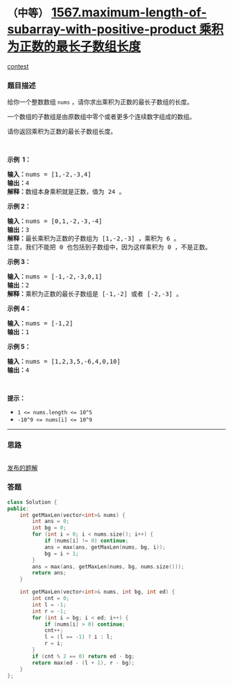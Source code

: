 # `（中等）` [1567.maximum-length-of-subarray-with-positive-product 乘积为正数的最长子数组长度](https://leetcode-cn.com/problems/maximum-length-of-subarray-with-positive-product/)

[contest](https://leetcode-cn.com/contest/weekly-contest-204/problems/maximum-length-of-subarray-with-positive-product/)

### 题目描述
<p>给你一个整数数组 <code>nums</code>&nbsp;，请你求出乘积为正数的最长子数组的长度。</p>

<p>一个数组的子数组是由原数组中零个或者更多个连续数字组成的数组。</p>

<p>请你返回乘积为正数的最长子数组长度。</p>

<p>&nbsp;</p>

<p><strong>示例&nbsp; 1：</strong></p>

<pre><strong>输入：</strong>nums = [1,-2,-3,4]
<strong>输出：</strong>4
<strong>解释：</strong>数组本身乘积就是正数，值为 24 。
</pre>

<p><strong>示例 2：</strong></p>

<pre><strong>输入：</strong>nums = [0,1,-2,-3,-4]
<strong>输出：</strong>3
<strong>解释：</strong>最长乘积为正数的子数组为 [1,-2,-3] ，乘积为 6 。
注意，我们不能把 0 也包括到子数组中，因为这样乘积为 0 ，不是正数。</pre>

<p><strong>示例 3：</strong></p>

<pre><strong>输入：</strong>nums = [-1,-2,-3,0,1]
<strong>输出：</strong>2
<strong>解释：</strong>乘积为正数的最长子数组是 [-1,-2] 或者 [-2,-3] 。
</pre>

<p><strong>示例 4：</strong></p>

<pre><strong>输入：</strong>nums = [-1,2]
<strong>输出：</strong>1
</pre>

<p><strong>示例 5：</strong></p>

<pre><strong>输入：</strong>nums = [1,2,3,5,-6,4,0,10]
<strong>输出：</strong>4
</pre>

<p>&nbsp;</p>

<p><strong>提示：</strong></p>

<ul>
	<li><code>1 <= nums.length <= 10^5</code></li>
	<li><code>-10^9 <= nums[i]&nbsp;<= 10^9</code></li>
</ul>


---
### 思路
```
```

[发布的题解](https://leetcode-cn.com/problems/maximum-length-of-subarray-with-positive-product/solution/maximum-length-of-subarray-by-ikaruga/)

### 答题
``` C++
class Solution {
public:
    int getMaxLen(vector<int>& nums) {
        int ans = 0;
        int bg = 0;
        for (int i = 0; i < nums.size(); i++) {
            if (nums[i] != 0) continue;
            ans = max(ans, getMaxLen(nums, bg, i));
            bg = i + 1;
        }
        ans = max(ans, getMaxLen(nums, bg, nums.size()));
        return ans;
    }

    int getMaxLen(vector<int>& nums, int bg, int ed) {
        int cnt = 0;
        int l = -1;
        int r = -1;
        for (int i = bg; i < ed; i++) {
            if (nums[i] > 0) continue;
            cnt++;
            l = (l == -1) ? i : l;
            r = i;
        }
        if (cnt % 2 == 0) return ed - bg;
        return max(ed - (l + 1), r - bg);
    }
};
```




